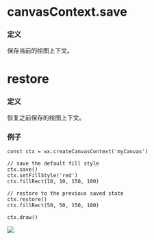 <!-- https://developers.weixin.qq.com/miniprogram/dev/api/canvas/save-restore.html -->

canvasContext.save
==================

### 定义

保存当前的绘图上下文。

restore
=======

### 定义

恢复之前保存的绘图上下文。

### 例子

    const ctx = wx.createCanvasContext('myCanvas')
    
    // save the default fill style
    ctx.save() 
    ctx.setFillStyle('red')
    ctx.fillRect(10, 10, 150, 100)
    
    // restore to the previous saved state
    ctx.restore()
    ctx.fillRect(50, 50, 150, 100)
    
    ctx.draw()
    

![](https://mp.weixin.qq.com/debug/wxadoc/dev/image/canvas/save-restore.png)
